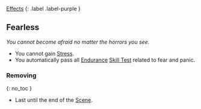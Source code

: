 
[Effects](Game/Core/Effects)
{: .label .label-purple }

## Fearless
*You cannot become afraid no matter the horrors you see.*
* You cannot gain [Stress](Game/Stress).
* You automatically pass all [Endurance](Game/Core/Strength#Endurance) [Skill Test](Game/Core/Terminology#Skill%20Test) related to fear and panic.
### Removing
{: no_toc }
* Last until the end of the [Scene](Game/Core/Terminology#Scene).
